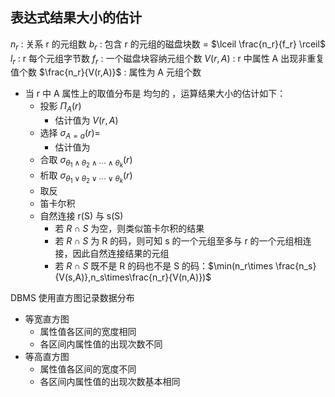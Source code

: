 ## 表达式结果大小的估计

$n_r$ : 关系 r 的元组数
$b_r$ : 包含 r 的元组的磁盘块数 = $\lceil \frac{n_r}{f_r} \rceil$
$l_r$ : r 每个元组字节数
$f_r$ : 一个磁盘块容纳元组个数
$V(r,A)$ :  r 中属性 A 出现非重复值个数
$\frac{n_r}{V(r,A)}$ : 属性为 A 元组个数

- 当 r 中 A 属性上的取值分布是 均匀的 ，运算结果大小的估计如下：
	- 投影 $\Pi_A(r)$
		- 估计值为 $V(r,A)$
	- 选择 $\sigma_{A=a}(r)=$
		- 估计值为 
	- 合取 $\sigma_{\theta_1 \wedge \theta_2 \wedge \cdots \wedge \theta_k}(r)$
	- 析取 $\sigma_{\theta_1 \vee \theta_2 \vee \cdots \vee \theta_k}(r)$
	- 取反
	- 笛卡尔积
	- 自然连接 r(S) 与 s(S)
		- 若 $R\cap S$ 为空，则类似笛卡尔积的结果
		- 若 $R\cap S$ 为 R 的码，则可知 s 的一个元组至多与 r 的一个元组相连接，因此自然连接结果的元组
		- 若 $R\cap S$ 既不是 R 的码也不是 S 的码：$\min(n_r\times \frac{n_s}{V(s,A)},n_s\times\frac{n_r}{V(n,A)})$

DBMS 使用直方图记录数据分布
- 等宽直方图
	- 属性值各区间的宽度相同
	- 各区间内属性值的出现次数不同
- 等高直方图
	- 属性值各区间的宽度不同
	- 各区间内属性值的出现次数基本相同
